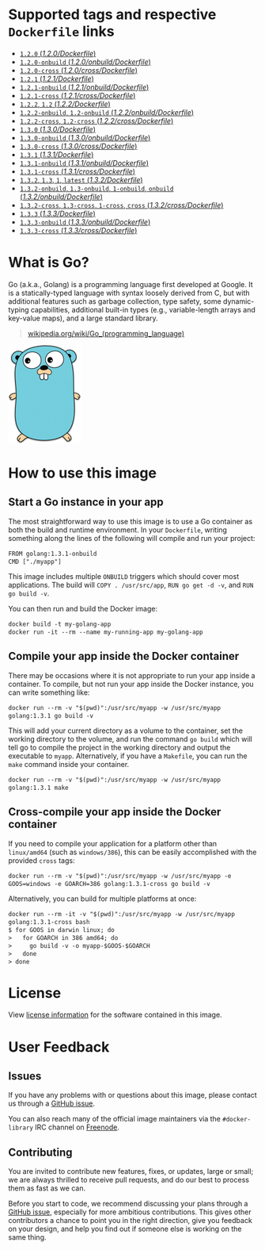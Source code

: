 # Supported tags and respective `Dockerfile` links

- [`1.2.0` (*1.2.0/Dockerfile*)](https://github.com/docker-library/golang/blob/83d3f38479896f8fe550300d6fd58134246bf071/1.2.0/Dockerfile)
- [`1.2.0-onbuild` (*1.2.0/onbuild/Dockerfile*)](https://github.com/docker-library/golang/blob/83d3f38479896f8fe550300d6fd58134246bf071/1.2.0/onbuild/Dockerfile)
- [`1.2.0-cross` (*1.2.0/cross/Dockerfile*)](https://github.com/docker-library/golang/blob/83d3f38479896f8fe550300d6fd58134246bf071/1.2.0/cross/Dockerfile)
- [`1.2.1` (*1.2.1/Dockerfile*)](https://github.com/docker-library/golang/blob/435956495be76fd3c756240b7d147f507d36b22b/1.2.1/Dockerfile)
- [`1.2.1-onbuild` (*1.2.1/onbuild/Dockerfile*)](https://github.com/docker-library/golang/blob/9ff2ccca569f9525b023080540f1bb55f6b59d7f/1.2.1/onbuild/Dockerfile)
- [`1.2.1-cross` (*1.2.1/cross/Dockerfile*)](https://github.com/docker-library/golang/blob/8055f75d6b50483fb570b96cbcf10edf2fbde749/1.2.1/cross/Dockerfile)
- [`1.2.2`, `1.2` (*1.2.2/Dockerfile*)](https://github.com/docker-library/golang/blob/435956495be76fd3c756240b7d147f507d36b22b/1.2.2/Dockerfile)
- [`1.2.2-onbuild`, `1.2-onbuild` (*1.2.2/onbuild/Dockerfile*)](https://github.com/docker-library/golang/blob/9ff2ccca569f9525b023080540f1bb55f6b59d7f/1.2.2/onbuild/Dockerfile)
- [`1.2.2-cross`, `1.2-cross` (*1.2.2/cross/Dockerfile*)](https://github.com/docker-library/golang/blob/8055f75d6b50483fb570b96cbcf10edf2fbde749/1.2.2/cross/Dockerfile)
- [`1.3.0` (*1.3.0/Dockerfile*)](https://github.com/docker-library/golang/blob/83d3f38479896f8fe550300d6fd58134246bf071/1.3.0/Dockerfile)
- [`1.3.0-onbuild` (*1.3.0/onbuild/Dockerfile*)](https://github.com/docker-library/golang/blob/83d3f38479896f8fe550300d6fd58134246bf071/1.3.0/onbuild/Dockerfile)
- [`1.3.0-cross` (*1.3.0/cross/Dockerfile*)](https://github.com/docker-library/golang/blob/83d3f38479896f8fe550300d6fd58134246bf071/1.3.0/cross/Dockerfile)
- [`1.3.1` (*1.3.1/Dockerfile*)](https://github.com/docker-library/golang/blob/435956495be76fd3c756240b7d147f507d36b22b/1.3.1/Dockerfile)
- [`1.3.1-onbuild` (*1.3.1/onbuild/Dockerfile*)](https://github.com/docker-library/golang/blob/9ff2ccca569f9525b023080540f1bb55f6b59d7f/1.3.1/onbuild/Dockerfile)
- [`1.3.1-cross` (*1.3.1/cross/Dockerfile*)](https://github.com/docker-library/golang/blob/8055f75d6b50483fb570b96cbcf10edf2fbde749/1.3.1/cross/Dockerfile)
- [`1.3.2`, `1.3`, `1`, `latest` (*1.3.2/Dockerfile*)](https://github.com/docker-library/golang/blob/83d3f38479896f8fe550300d6fd58134246bf071/1.3.2/Dockerfile)
- [`1.3.2-onbuild`, `1.3-onbuild`, `1-onbuild`, `onbuild` (*1.3.2/onbuild/Dockerfile*)](https://github.com/docker-library/golang/blob/83d3f38479896f8fe550300d6fd58134246bf071/1.3.2/onbuild/Dockerfile)
- [`1.3.2-cross`, `1.3-cross`, `1-cross`, `cross` (*1.3.2/cross/Dockerfile*)](https://github.com/docker-library/golang/blob/83d3f38479896f8fe550300d6fd58134246bf071/1.3.2/cross/Dockerfile)
- [`1.3.3` (*1.3.3/Dockerfile*)](https://github.com/docker-library/golang/blob/30f0b1517c8df30f74ad9dde46cac0cfffb2c2b9/1.3.3/Dockerfile)
- [`1.3.3-onbuild` (*1.3.3/onbuild/Dockerfile*)](https://github.com/docker-library/golang/blob/30f0b1517c8df30f74ad9dde46cac0cfffb2c2b9/1.3.3/onbuild/Dockerfile)
- [`1.3.3-cross` (*1.3.3/cross/Dockerfile*)](https://github.com/docker-library/golang/blob/30f0b1517c8df30f74ad9dde46cac0cfffb2c2b9/1.3.3/cross/Dockerfile)

# What is Go?

Go (a.k.a., Golang) is a programming language first developed at Google. It is a
statically-typed language with syntax loosely derived from C, but with
additional features such as garbage collection, type safety, some dynamic-typing
capabilities, additional built-in types (e.g., variable-length arrays and
key-value maps), and a large standard library.

> [wikipedia.org/wiki/Go_(programming_language)](http://en.wikipedia.org/wiki/Go_(programming_language))

![logo](https://raw.githubusercontent.com/docker-library/docs/master/golang/logo.png)

# How to use this image

## Start a Go instance in your app

The most straightforward way to use this image is to use a Go container as both
the build and runtime environment. In your `Dockerfile`, writing something along
the lines of the following will compile and run your project:

    FROM golang:1.3.1-onbuild
    CMD ["./myapp"]

This image includes multiple `ONBUILD` triggers which should cover most
applications. The build will `COPY . /usr/src/app`, `RUN go get -d -v`, and `RUN
go build -v`.

You can then run and build the Docker image:

    docker build -t my-golang-app
    docker run -it --rm --name my-running-app my-golang-app

## Compile your app inside the Docker container

There may be occasions where it is not appropriate to run your app inside a
container. To compile, but not run your app inside the Docker instance, you can
write something like:

    docker run --rm -v "$(pwd)":/usr/src/myapp -w /usr/src/myapp golang:1.3.1 go build -v

This will add your current directory as a volume to the container, set the
working directory to the volume, and run the command `go build` which will tell
go to compile the project in the working directory and output the executable to
`myapp`. Alternatively, if you have a `Makefile`, you can run the `make` command
inside your container.

    docker run --rm -v "$(pwd)":/usr/src/myapp -w /usr/src/myapp golang:1.3.1 make

## Cross-compile your app inside the Docker container

If you need to compile your application for a platform other than `linux/amd64`
(such as `windows/386`), this can be easily accomplished with the provided
`cross` tags:

    docker run --rm -v "$(pwd)":/usr/src/myapp -w /usr/src/myapp -e GOOS=windows -e GOARCH=386 golang:1.3.1-cross go build -v

Alternatively, you can build for multiple platforms at once:

    docker run --rm -it -v "$(pwd)":/usr/src/myapp -w /usr/src/myapp golang:1.3.1-cross bash
    $ for GOOS in darwin linux; do
    >   for GOARCH in 386 amd64; do
    >     go build -v -o myapp-$GOOS-$GOARCH
    >   done
    > done

# License

View [license information](http://golang.org/LICENSE)
for the software contained in this image.

# User Feedback

## Issues

If you have any problems with or questions about this image, please contact us
 through a [GitHub issue](https://github.com/docker-library/golang/issues).

You can also reach many of the official image maintainers via the
`#docker-library` IRC channel on [Freenode](https://freenode.net).

## Contributing

You are invited to contribute new features, fixes, or updates, large or small;
we are always thrilled to receive pull requests, and do our best to process them
as fast as we can.

Before you start to code, we recommend discussing your plans 
through a [GitHub issue](https://github.com/docker-library/golang/issues), especially for more ambitious
contributions. This gives other contributors a chance to point you in the right
direction, give you feedback on your design, and help you find out if someone
else is working on the same thing.

